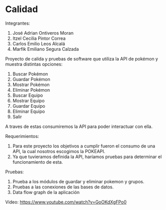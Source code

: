 # Calidad
Integrantes:
  1. José Adrian Ontiveros Moran
  2. Itzel Cecilia Pintor Correa
  3. Carlos Emilio Leos Alcalá
  4. Marfik Emiliano Segura Calzada

Proyecto de calida y pruebas de software que utiliza la API de pokémon y muestra distintas opciones:
  1. Buscar Pokémon
  2. Guardar Pokémon
  3. Mostrar Pokémon
  4. Eliminar Pokémon
  5. Buscar Equipo
  6. Mostrar Equipo
  7. Guardar Equipo
  8. Eliminar Equipo
  0. Salir

A traves de estas consumiremos la API para poder interactuar con ella.

Requerimientos:
  1. Para este proyecto los objetivos a cumplir fueron el consumo de una API, la cual nosotros escogimos la POKEAPI.
  2. Ya que tuvieramos definida la API, haríamos pruebas para determinar el funcionamiento de esta.

Pruebas:
  1. Prueba a los módulos de guardar y eliminar pokemon y grupos.
  2. Pruebas a las conexiones de las bases de datos.
  3. Data flow graph de la aplicación

Video:
https://www.youtube.com/watch?v=GoOKdXgFPo0
